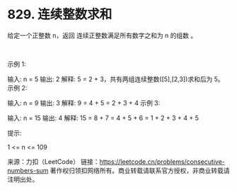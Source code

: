 # 829. 连续整数求和

给定一个正整数 n，返回 连续正整数满足所有数字之和为 n 的组数 。 

 

示例 1:

输入: n = 5
输出: 2
解释: 5 = 2 + 3，共有两组连续整数([5],[2,3])求和后为 5。
示例 2:

输入: n = 9
输出: 3
解释: 9 = 4 + 5 = 2 + 3 + 4
示例 3:

输入: n = 15
输出: 4
解释: 15 = 8 + 7 = 4 + 5 + 6 = 1 + 2 + 3 + 4 + 5
 

提示:

1 <= n <= 109​​​​​​​

来源：力扣（LeetCode）
链接：https://leetcode.cn/problems/consecutive-numbers-sum
著作权归领扣网络所有。商业转载请联系官方授权，非商业转载请注明出处。
